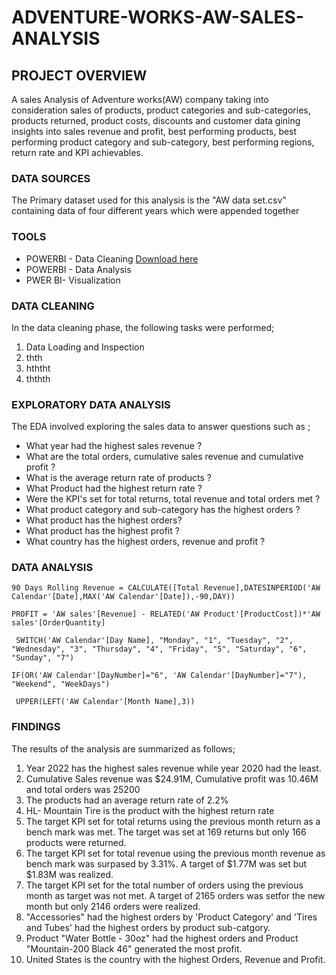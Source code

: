 # ADVENTURE-WORKS-AW-SALES-ANALYSIS

## PROJECT OVERVIEW 

A sales Analysis of Adventure works(AW) company taking into consideration sales of products, product categories and sub-categories, products returned, product costs, discounts and customer data gining insights into sales revenue and profit, best performing products, best performing product category and sub-category, best performing regions, return rate and KPI achievables.

### DATA SOURCES

The Primary dataset used for this analysis is the "AW data set.csv" containing data of four different years which were appended together

### TOOLS
 - POWERBI - Data Cleaning [Download here](https://microsoft.com)
 - POWERBI - Data Analysis
 - PWER BI- Visualization

### DATA CLEANING
In the data cleaning phase, the following tasks were performed;
1. Data Loading and Inspection
2. thth
3. hththt
4. ththth

### EXPLORATORY DATA ANALYSIS

The EDA involved exploring the sales data to answer questions such as ;
 - What year had the highest sales revenue ?
 - What are the total orders, cumulative sales revenue and cumulative profit ?
 - What is the average return rate of products ?
 - What Product had the highest return rate ?
 - Were the KPI's set for total returns, total revenue and total orders met ?
 - What product category and sub-category has the highest orders ?
 - What product has the highest orders?
 - What product has the highest profit ?
 - What country has the highest orders, revenue and profit ?

### DATA ANALYSIS


```PowerBI
90 Days Rolling Revenue = CALCULATE([Total Revenue],DATESINPERIOD('AW Calendar'[Date],MAX('AW Calendar'[Date]),-90,DAY))
```
```PowerBI
PROFIT = 'AW sales'[Revenue] - RELATED('AW Product'[ProductCost])*'AW sales'[OrderQuantity]
```

```PowerBI
 SWITCH('AW Calendar'[Day Name], "Monday", "1", "Tuesday", "2", "Wednesday", "3", "Thursday", "4", "Friday", "5", "Saturday", "6", "Sunday", "7")
```
```PowerBI
IF(OR('AW Calendar'[DayNumber]="6", 'AW Calendar'[DayNumber]="7"), "Weekend", "WeekDays")
```
```PowerBI
 UPPER(LEFT('AW Calendar'[Month Name],3))
```

### FINDINGS
The results of the analysis are summarized as follows;
1. Year 2022 has the highest sales revenue while year 2020 had the least.
2. Cumulative Sales revenue was $24.91M, Cumulative profit was 10.46M and total orders was 25200
3. The products had an average return rate of 2.2%
4. HL- Mountain Tire is the product with the highest return rate
5. The target KPI set for total returns using the previous month return as a bench mark was met. The target was set at 169 returns but only 166 products were returned.
6. The target KPI set for total revenue using the previous month revenue as bench mark was surpased by 3.31%. A target of $1.77M was set but $1.83M was realized.
7. The target KPI set for the total number of orders using the previous month as target was not met. A target of 2165 orders was setfor the new month but only 2146 orders were realized.
8. "Accessories" had the highest orders by 'Product Category' and 'Tires and Tubes' had the highest orders by product sub-catgory.
9. Product "Water Bottle - 30oz" had the highest orders and Product "Mountain-200 Black 46" generated the most profit.
10. United States is the country with the highest Orders, Revenue and Profit.
